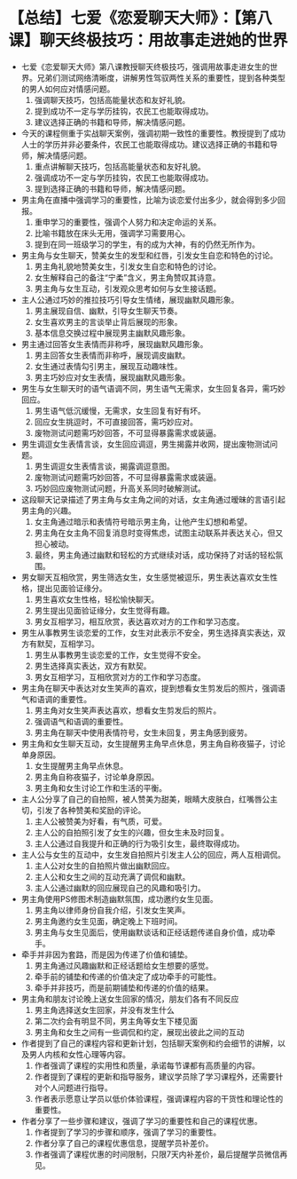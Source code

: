 # 【总结】七爱《恋爱聊天大师》：【第八课】聊天终极技巧：用故事走进她的世界

-   七爱《恋爱聊天大师》第八课教授聊天终极技巧，强调用故事走进女生的世界。兄弟们测试网络清晰度，讲解男性驾驭两性关系的重要性，提到各种类型的男人如何应对情感问题。
    1.  强调聊天技巧，包括高能量状态和友好礼貌。
    2.  提到成功不一定与学历挂钩，农民工也能取得成功。
    3.  建议选择正确的书籍和导师，解决情感问题。
-   今天的课程侧重于实战聊天案例，强调初期一致性的重要性。教授提到了成功人士的学历并非必要条件，农民工也能取得成功。建议选择正确的书籍和导师，解决情感问题。
    1.  重点讲解聊天技巧，包括高能量状态和友好礼貌。
    2.  强调成功不一定与学历挂钩，农民工也能取得成功。
    3.  提到选择正确的书籍和导师，解决情感问题。
-   男主角在直播中强调学习的重要性，比喻为谈恋爱付出多少，就会得到多少回报。
    1.  重申学习的重要性，强调个人努力和决定命运的关系。
    2.  比喻书籍放在床头无用，强调学习需要用心。
    3.  提到在同一班级学习的学生，有的成为大神，有的仍然无所作为。
-   男主角与女生聊天，赞美女生的发型和红唇，引发女生自恋和特色的讨论。
    1.  男主角礼貌地赞美女生，引发女生自恋和特色的讨论。
    2.  女生解释自己的备注“宁柔”含义，男主角赞叹其诗意。
    3.  男主角与女生互动，引发观众思考如何与女生接话题。
-   主人公通过巧妙的推拉技巧引导女生情绪，展现幽默风趣形象。
    1.  男主展现自信、幽默，引导女生聊天节奏。
    2.  女生喜欢男主的言谈举止背后展现的形象。
    3.  基本信息交换过程中展现男主幽默风趣形象。
-   男主通过回答女生表情而非称呼，展现幽默风趣形象。
    1.  男主回答女生表情而非称呼，展现调皮幽默。
    2.  女生通过表情勾引男主，展现互动趣味性。
    3.  男主巧妙应对女生表情，展现幽默风趣形象。
-   男生与女生聊天时的语气语调不同，男生语气无需求，女生回复各异，需巧妙回应。
    1.  男生语气低沉缓慢，无需求，女生回复有好有坏。
    2.  回应女生挑逗时，不可直接回答，需巧妙应对。
    3.  废物测试问题需巧妙回答，不可显得暴露需求或装逼。
-   男生调逗女生表情言谈，女生回应调逗，男生揭露并收网，提出废物测试问题。
    1.  男生调逗女生表情言谈，揭露调逗意图。
    2.  废物测试问题需巧妙回答，不可显得暴露需求或装逼。
    3.  巧妙回应废物测试问题，升高关系同时破解测试。
-   这段聊天记录描述了男主角与女主角之间的对话，女主角通过暧昧的言语引起男主角的兴趣。
    1.  女主角通过暗示和表情符号暗示男主角，让他产生幻想和希望。
    2.  男主角在女主角不回复消息时变得焦虑，试图主动联系并表达关心，但又担心被动。
    3.  最终，男主角通过幽默和轻松的方式继续对话，成功保持了对话的轻松氛围。
-   男女聊天互相欣赏，男生筛选女生，女生感觉被逗乐，男生表达喜欢女生性格，提出见面验证缘分。
    1.  男生喜欢女生性格，轻松愉快聊天。
    2.  男生提出见面验证缘分，女生觉得有趣。
    3.  男女互相学习，相互欣赏，表达喜欢对方的工作和学习态度。
-   男生从事教男生谈恋爱的工作，女生对此表示不安全，男生选择真实表达，双方有默契，互相学习。
    1.  男生从事教男生谈恋爱的工作，女生觉得不安全。
    2.  男生选择真实表达，双方有默契。
    3.  男女互相学习，互相欣赏对方的工作和学习态度。
-   男主角在聊天中表达对女生笑声的喜欢，提到想看女生剪发后的照片，强调语气和语调的重要性。
    1.  男主角对女生笑声表达喜欢，想看女生剪发后的照片。
    2.  强调语气和语调的重要性。
    3.  男主角在聊天中使用表情符号，女生未回复，男主角感到疲劳。
-   男主角和女生聊天互动，女生提醒男主角早点休息，男主角自称夜猫子，讨论单身原因。
    1.  女生提醒男主角早点休息。
    2.  男主角自称夜猫子，讨论单身原因。
    3.  男主角和女生讨论工作和生活的平衡。
-   主人公分享了自己的自拍照，被人赞美为甜美，眼睛大皮肤白，红嘴唇公主切，引发了各种赞美和奖励的评论。
    1.  主人公被赞美为好看，有气质，可爱。
    2.  主人公的自拍照引发了女生的兴趣，但女生未及时回复。
    3.  主人公通过自我提升和正确的行为吸引女生，最终取得成功。
-   主人公与女生的互动中，女生发自拍照片引发主人公的回应，两人互相调侃。
    1.  主人公对女生的自拍照片做出幽默回应。
    2.  主人公和女生之间的互动充满了调侃和幽默。
    3.  主人公通过幽默的回应展现自己的风趣和吸引力。
-   男主角使用PS修图术制造幽默氛围，成功邀约女生见面。
    1.  男主角以律师身份自我介绍，引发女生笑声。
    2.  男主角邀约女生见面，确定晚上下班时间。
    3.  男主角与女生见面后，使用幽默谈话和正经话题传递自身价值，成功牵手。
-   牵手并非因为套路，而是因为传递了价值和铺垫。
    1.  男主角通过风趣幽默和正经话题给女生想要的感觉。
    2.  牵手前的铺垫和传递的价值决定了成功牵手的可能性。
    3.  牵手并非技巧，而是前期铺垫和传递的价值的结果。
-   男主角和朋友讨论晚上送女生回家的情况，朋友们各有不同反应
    1.  男主角选择送女生回家，并没有发生什么
    2.  第二次约会有明显不同，男主角等女生下楼见面
    3.  男主角和女生之间有一些调侃和约定，展现出彼此之间的互动
-   作者提到了自己的课程内容和更新计划，包括聊天案例和约会细节的讲解，以及男人内核和女性心理等内容。
    1.  作者强调了课程的实用性和质量，承诺每节课都有高质量的内容。
    2.  作者提到了课程的更新和指导服务，建议学员除了学习课程外，还需要针对个人问题进行指导。
    3.  作者表示愿意让学员以低价体验课程，强调课程内容的干货性和理论性的重要性。
-   作者分享了一些步骤和建议，强调了学习的重要性和自己的课程优惠。
    1.  作者提到了学习的步骤和顺序，强调了学习的重要性。
    2.  作者分享了自己的课程优惠信息，提醒学员补差价。
    3.  作者强调了课程优惠的时间限制，只限7天内补差价，最后提醒学员微信再见。